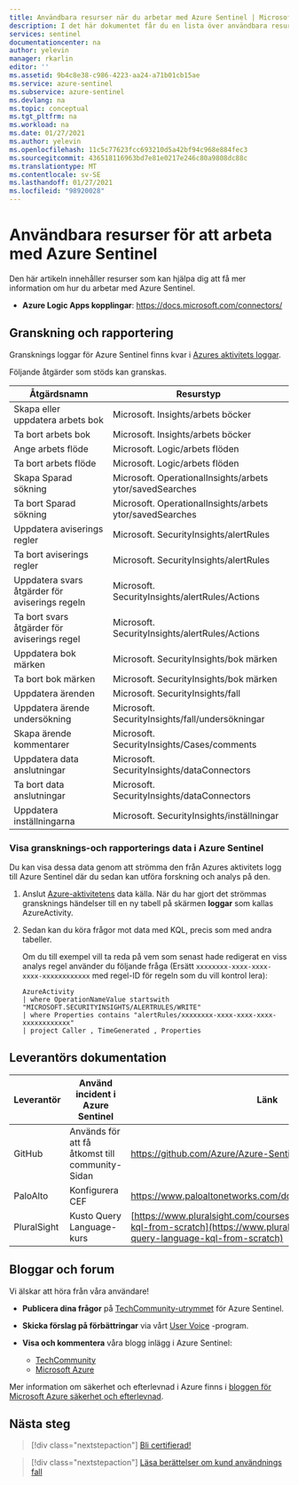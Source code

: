 ```yaml
---
title: Användbara resurser när du arbetar med Azure Sentinel | Microsoft Docs
description: I det här dokumentet får du en lista över användbara resurser när du arbetar med Azure Sentinel.
services: sentinel
documentationcenter: na
author: yelevin
manager: rkarlin
editor: ''
ms.assetid: 9b4c8e38-c986-4223-aa24-a71b01cb15ae
ms.service: azure-sentinel
ms.subservice: azure-sentinel
ms.devlang: na
ms.topic: conceptual
ms.tgt_pltfrm: na
ms.workload: na
ms.date: 01/27/2021
ms.author: yelevin
ms.openlocfilehash: 11c5c77623fcc693210d5a42bf94c968e884fec3
ms.sourcegitcommit: 436518116963bd7e81e0217e246c80a9808dc88c
ms.translationtype: MT
ms.contentlocale: sv-SE
ms.lasthandoff: 01/27/2021
ms.locfileid: "98920028"
---
```

# <a name="useful-resources-for-working-with-azure-sentinel"></a>Användbara resurser för att arbeta med Azure Sentinel



Den här artikeln innehåller resurser som kan hjälpa dig att få mer information om hur du arbetar med Azure Sentinel.

- **Azure Logic Apps kopplingar**: <https://docs.microsoft.com/connectors/>


## <a name="auditing-and-reporting"></a>Granskning och rapportering
Gransknings loggar för Azure Sentinel finns kvar i [Azures aktivitets loggar](../azure-monitor/platform/platform-logs-overview.md).

Följande åtgärder som stöds kan granskas.

|Åtgärdsnamn|    Resurstyp|
|----|----|
|Skapa eller uppdatera arbets bok  |Microsoft. Insights/arbets böcker|
|Ta bort arbets bok    |Microsoft. Insights/arbets böcker|
|Ange arbets flöde   |Microsoft. Logic/arbets flöden|
|Ta bort arbets flöde    |Microsoft. Logic/arbets flöden|
|Skapa Sparad sökning    |Microsoft. OperationalInsights/arbets ytor/savedSearches|
|Ta bort Sparad sökning    |Microsoft. OperationalInsights/arbets ytor/savedSearches|
|Uppdatera aviserings regler |Microsoft. SecurityInsights/alertRules|
|Ta bort aviserings regler |Microsoft. SecurityInsights/alertRules|
|Uppdatera svars åtgärder för aviserings regeln |Microsoft. SecurityInsights/alertRules/Actions|
|Ta bort svars åtgärder för aviserings regel |Microsoft. SecurityInsights/alertRules/Actions|
|Uppdatera bok märken   |Microsoft. SecurityInsights/bok märken|
|Ta bort bok märken   |Microsoft. SecurityInsights/bok märken|
|Uppdatera ärenden   |Microsoft. SecurityInsights/fall|
|Uppdatera ärende undersökning  |Microsoft. SecurityInsights/fall/undersökningar|
|Skapa ärende kommentarer   |Microsoft. SecurityInsights/Cases/comments|
|Uppdatera data anslutningar |Microsoft. SecurityInsights/dataConnectors|
|Ta bort data anslutningar |Microsoft. SecurityInsights/dataConnectors|
|Uppdatera inställningarna    |Microsoft. SecurityInsights/inställningar|

### <a name="view-audit-and-reporting-data-in-azure-sentinel"></a>Visa gransknings-och rapporterings data i Azure Sentinel

Du kan visa dessa data genom att strömma den från Azures aktivitets logg till Azure Sentinel där du sedan kan utföra forskning och analys på den.

1. Anslut [Azure-aktivitetens](connect-azure-activity.md) data källa. När du har gjort det strömmas gransknings händelser till en ny tabell på skärmen **loggar** som kallas AzureActivity.

1. Sedan kan du köra frågor mot data med KQL, precis som med andra tabeller.

    Om du till exempel vill ta reda på vem som senast hade redigerat en viss analys regel använder du följande fråga (Ersätt `xxxxxxxx-xxxx-xxxx-xxxx-xxxxxxxxxxxx` med regel-ID för regeln som du vill kontrol lera):

    ```kusto
    AzureActivity
    | where OperationNameValue startswith "MICROSOFT.SECURITYINSIGHTS/ALERTRULES/WRITE"
    | where Properties contains "alertRules/xxxxxxxx-xxxx-xxxx-xxxx-xxxxxxxxxxxx"
    | project Caller , TimeGenerated , Properties
    ```



## <a name="vendor-documentation"></a>Leverantörs dokumentation

| **Leverantör**  | **Använd incident i Azure Sentinel** | **Länk**|
|----|----|----|
| GitHub| Används för att få åtkomst till community-Sidan| <https://github.com/Azure/Azure-Sentinel> |
| PaloAlto| Konfigurera CEF| <https://www.paloaltonetworks.com/documentation/misc/cef.html>|
| PluralSight | Kusto Query Language-kurs| [https://www.pluralsight.com/courses/kusto-query-language-kql-from-scratch](https://www.pluralsight.com/courses/kusto-query-language-kql-from-scratch)|

## <a name="blogs-and-forums"></a>Bloggar och forum

Vi älskar att höra från våra användare!

- **Publicera dina frågor** på [TechCommunity-utrymmet](https://techcommunity.microsoft.com/t5/Azure-Sentinel/bd-p/AzureSentinel) för Azure Sentinel. 

- **Skicka förslag på förbättringar** via vårt [User Voice](https://feedback.azure.com/forums/920458-azure-sentinel) -program.

- **Visa och kommentera** våra blogg inlägg i Azure Sentinel:

    - [TechCommunity](https://techcommunity.microsoft.com/t5/Azure-Sentinel/bg-p/AzureSentinelBlog) 
    - [Microsoft Azure](https://azure.microsoft.com/blog/tag/azure-sentinel/)

Mer information om säkerhet och efterlevnad i Azure finns i [bloggen för Microsoft Azure säkerhet och efterlevnad](https://techcommunity.microsoft.com/t5/microsoft-security-and/bg-p/MicrosoftSecurityandCompliance).


## <a name="next-steps"></a>Nästa steg

> [!div class="nextstepaction"]
> [Bli certifierad!](/learn/paths/security-ops-sentinel/)

> [!div class="nextstepaction"]
> [Läsa berättelser om kund användnings fall](https://customers.microsoft.com/en-us/search?sq=%22Azure%20Sentinel%20%22&ff=&p=0&so=story_publish_date%20desc)

